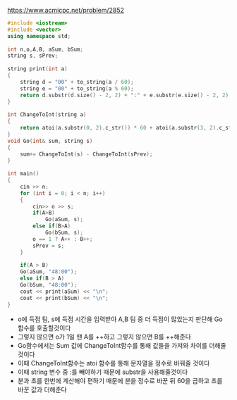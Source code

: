 https://www.acmicpc.net/problem/2852
```c++
#include <iostream>
#include <vector>
using namespace std;
  
int n,o,A,B, aSum, bSum;
string s, sPrev;
  
string print(int a)
{
    string d = "00" + to_string(a / 60);
    string e = "00" + to_string(a % 60);
    return d.substr(d.size() - 2, 2) + ":" + e.substr(e.size() - 2, 2);
}
  
int ChangeToInt(string a)
{
    return atoi(a.substr(0, 2).c_str()) * 60 + atoi(a.substr(3, 2).c_str());
}
void Go(int& sum, string s)
{
    sum+= ChangeToInt(s) - ChangeToInt(sPrev);
}
  
int main()
{
    cin >> n;
    for (int i = 0; i < n; i++)
    {
        cin>> o >> s;
        if(A>B)
            Go(aSum, s);
        else if(B>A)
            Go(bSum, s);
        o == 1 ? A++ : B++;
        sPrev = s;
    }
  
    if(A > B)
    Go(aSum, "48:00");
    else if(B > A)
    Go(bSum, "48:00");
    cout << print(aSum) << "\n";
    cout << print(bSum) << "\n";
}
```
- o에 득점 팀, s에 득점 시간을 입력받아 A,B 팀 중 더 득점이 많았는지 판단해 Go 함수를 호출할것이다
- 그렇지 않으면 o가 1일 땐 A를 ++하고 그렇지 않으면 B를 ++해준다
- Go함수에서는 Sum 값에 ChangeToInt함수를 통해 값들을 가져와 차이를 더해줄 것이다
- 이때 ChangeToInt함수는 atoi 함수를 통해 문자열을 정수로 바꿔줄 것이다
- 이때 string 변수 중 :를 빼야하기 때문에 substr을 사용해줄것이다
- 분과 초를 한번에 계산해야 편하기 때문에 분을 정수로 바꾼 뒤 60을 곱하고 초를 바꾼 값과 더해준다